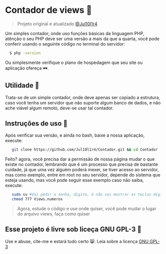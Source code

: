 # Contador de views 👀 
>  Projeto original e atualizado [@Jul10l1r4](https://notabug.org/Jul10l1r4/Contador)

Um simples contador, onde uso funções básicas da linguagem PHP, atênção o seu PHP deve ser uma versão a mais da que a quarta, você pode conferir usando o seguinte código no terminal do servidor:
```bash
  $ php -version
```

Ou simplesmente verifique o plano de hospedagem que seu site ou aplicação ofereça 🕶.
## Utilidade 🔧

Trata-se de um simple contador, onde deve apenas ser copiado a estrutura, caso você tenha um servidor que não suporte algum banco de dados, e não ache viável algum remoto, deve-se usar tal contador. 

## Instruções de uso 🤘

Após verificar sua versão, e ainda no bash, baixe a nossa aplicação, execute:

```bash
   git clone https://github.com/Jul10l1r4/Contador.git && cd Contador
```
Feito? agora, você precisa dar a permissão de nossa página mudar o que existe no contador, lembrando que é um processo que precisa de bastante cuidade, já que uma vez alguém poderá mexer, se tiver acesso ao servidor, mas como exemplo, entre em root no seu servidor, depende do sistema que esteja usando, mas você pode seguir esse exemplo caso não saiba, execute:

```bash
   sudo su #Vai pedir a senha, digite, é não vai mostrar as teclas digitadas pelo terminal(normal)
   chmod 777 Views.numerox
```

> Agora, estude o código e  use onde quiser, você pode mudar o lugar do arquivo views, faça como quiser

## Esse projeto é livre sob liceça GNU GPL-3 🐏
 Use e abuse, cite-me e estará tudo certo 😸. Leia sobre a licença [GNU GPL-3](https://www.gnu.org/licenses/gpl-3.0-standalone.html)
